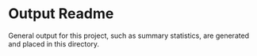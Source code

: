 # Output Readme

General output for this project, such as summary statistics, are generated and placed in this directory. 
